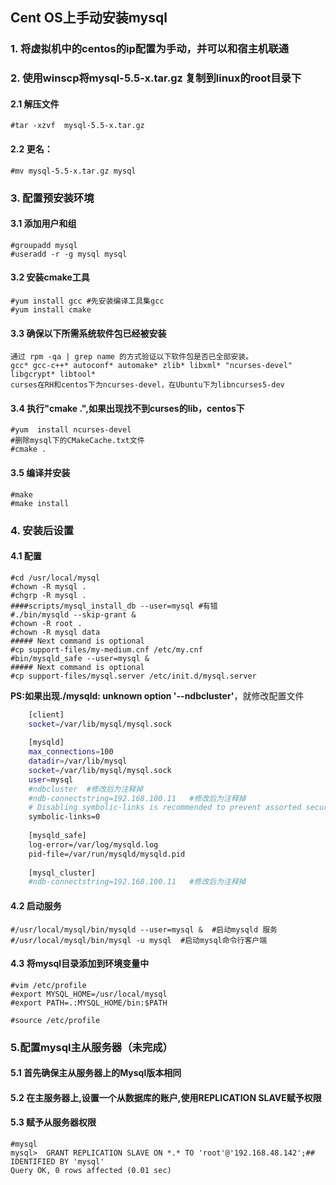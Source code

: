 ## Cent OS上手动安装mysql
### 1. 将虚拟机中的centos的ip配置为手动，并可以和宿主机联通
### 2. 使用winscp将mysql-5.5-x.tar.gz 复制到linux的root目录下
#### 2.1 解压文件
	#tar -xzvf  mysql-5.5-x.tar.gz

#### 2.2 更名：
	#mv mysql-5.5-x.tar.gz mysql
### 3. 配置预安装环境
#### 3.1 添加用户和组
	#groupadd mysql
	#useradd -r -g mysql mysql

#### 3.2 安装cmake工具
	#yum install gcc #先安装编译工具集gcc
	#yum install cmake
#### 3.3 确保以下所需系统软件包已经被安装
	通过 rpm -qa | grep name 的方式验证以下软件包是否已全部安装。
	gcc* gcc-c++* autoconf* automake* zlib* libxml* "ncurses-devel" libgcrypt* libtool*
	curses在RH和centos下为ncurses-devel，在Ubuntu下为libncurses5-dev 
#### 3.4 执行"cmake .",如果出现找不到curses的lib，centos下
	#yum  install ncurses-devel
	#删除mysql下的CMakeCache.txt文件
	#cmake .
#### 3.5 编译并安装
	#make
	#make install
### 4. 安装后设置
#### 4.1 配置
	#cd /usr/local/mysql
	#chown -R mysql .
	#chgrp -R mysql .
	####scripts/mysql_install_db --user=mysql #有错
	#./bin/mysqld --skip-grant &
	#chown -R root .
	#chown -R mysql data
	##### Next command is optional
	#cp support-files/my-medium.cnf /etc/my.cnf
	#bin/mysqld_safe --user=mysql &
	##### Next command is optional
	#cp support-files/mysql.server /etc/init.d/mysql.server

**PS:如果出现./mysqld: unknown option '--ndbcluster'**，就修改配置文件
```bash
	[client]
	socket=/var/lib/mysql/mysql.sock
	
	[mysqld]
	max_connections=100
	datadir=/var/lib/mysql
	socket=/var/lib/mysql/mysql.sock
	user=mysql
	#ndbcluster  #修改后为注释掉
	#ndb-connectstring=192.168.100.11   #修改后为注释掉
	# Disabling symbolic-links is recommended to prevent assorted security risks
	symbolic-links=0
	
	[mysqld_safe]
	log-error=/var/log/mysqld.log
	pid-file=/var/run/mysqld/mysqld.pid
	
	[mysql_cluster]
	#ndb-connectstring=192.168.100.11   #修改后为注释掉
```
#### 4.2 启动服务 
	#/usr/local/mysql/bin/mysqld --user=mysql &  #启动mysqld 服务
	#/usr/local/mysql/bin/mysql -u mysql  #启动mysql命令行客户端
#### 4.3 将mysql目录添加到环境变量中
	#vim /etc/profile
	#export MYSQL_HOME=/usr/local/mysql
	#export PATH=.:MYSQL_HOME/bin:$PATH
	
	#source /etc/profile
### 5.配置mysql主从服务器（未完成）
#### 5.1 首先确保主从服务器上的Mysql版本相同
#### 5.2 在主服务器上,设置一个从数据库的账户,使用REPLICATION SLAVE赋予权限
#### 5.3 赋予从服务器权限
	#mysql
	mysql>  GRANT REPLICATION SLAVE ON *.* TO 'root'@'192.168.48.142';## IDENTIFIED BY 'mysql'
	Query OK, 0 rows affected (0.01 sec)

